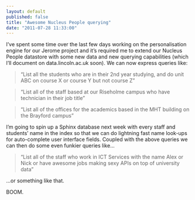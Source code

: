```yaml
---
layout: default
published: false
title: "Awesome Nucleus People querying"
date: "2011-07-28 11:33:00"
---
```


I’ve spent some time over the last few days working on the personalisation engine for our Jerome project and it’s required me to extend our Nucleus People datastore with some new data and new querying capabilities (which I’ll document on data.lincoln.ac.uk soon).
We can now express queries like:

> “List all the students who are in their 2nd year studying, and do unit ABC on course X or course Y but not course Z”

> “List all of the staff based at our Riseholme campus who have technician in their job title”

> “List all of the offices for the academics based in the MHT building on the Brayford campus”

I’m going to spin up a Sphinx database next week with every staff and students’ name in the index so that we can do lightning fast name look-ups for auto-complete user interface fields. Coupled with the above queries we can then do some even funkier queries like...

> “List all of the staff who work in ICT Services with the name Alex or Nick or have awesome jobs making sexy APIs on top of university data”

...or something like that.

BOOM.
